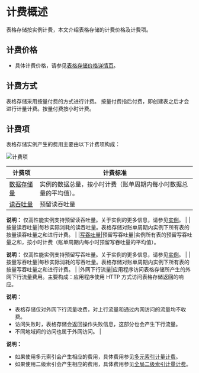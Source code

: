 # 计费概述

表格存储按实例计费，本文介绍表格存储的计费价格及计费项。

## 计费价格

-   具体计费价格，请参见[表格存储价格详情页](https://www.alibabacloud.com/product/table-store/pricing)。

## 计费方式

表格存储采用按量付费的方式进行计费。 按量付费指后付费，即创建表之后才会进行计量计费。按量付费按小时计费。

## 计费项

表格存储实例产生的费用主要由以下计费项构成：

![计费项](https://static-aliyun-doc.oss-accelerate.aliyuncs.com/assets/img/zh-CN/1247958951/p51901.png)

|计费项|计费标准|
|---|----|
|[数据存储量](/intl.zh-CN/产品定价/数据存储量.md)|实例的数据总量，按小时计费（账单周期内每小时数据总量的平均值）。 |
|[读吞吐量](/intl.zh-CN/功能介绍/基础概念/读写吞吐量.md)|预留读吞吐量|实例所有表的预留读吞吐量之和，按小时计费（账单周期内每小时预留读吞吐量的平均值）。

**说明：** 仅高性能实例支持预留读吞吐量。关于实例的更多信息，请参见[实例](/intl.zh-CN/功能介绍/基础概念/实例.md)。 |
|按量读吞吐量|每秒实际消耗的读吞吐量。表格存储对账单周期内实例下所有表的按量读吞吐量之和进行计费。 |
|[写吞吐量](/intl.zh-CN/功能介绍/基础概念/读写吞吐量.md)|预留写吞吐量|实例所有表的预留写吞吐量之和，按小时计费（账单周期内每小时预留写吞吐量的平均值）。

**说明：** 仅高性能实例支持预留写吞吐量。关于实例的更多信息，请参见[实例](/intl.zh-CN/功能介绍/基础概念/实例.md)。 |
|按量写吞吐量|每秒实际消耗的写吞吐量。表格存储对账单周期内实例下所有表的按量写吞吐量之和进行计费。 |
|外网下行流量|应用程序访问表格存储所产生的外网下行流量费用。主要构成：应用程序使用 HTTP 方式访问表格存储返回的响应。

**说明：**

-   表格存储仅对外网下行流量收费，对上行流量和通过内网访问的流量均不收费。
-   访问失败时，表格存储会返回操作失败信息，这部分也会产生下行流量。
-   不同地域间的访问也属于外网访问。 |

**说明：**

-   如果使用多元索引会产生相应的费用，具体费用参见[多元索引计量计费](/intl.zh-CN/产品定价/多元索引计量计费.md)。
-   如果使用二级索引会产生相应的费用，具体费用参见[全局二级索引计量计费](/intl.zh-CN/产品定价/全局二级索引计量计费.md)。

